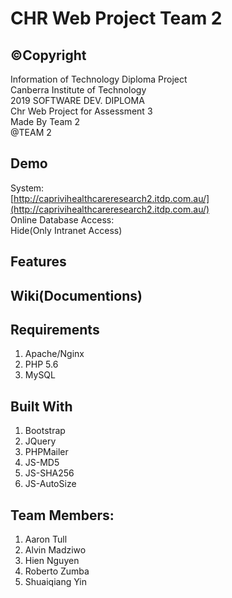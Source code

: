 # CHR Web Project Team 2
## &copy;Copyright
Information of Technology Diploma Project  
Canberra Institute of Technology  
2019 SOFTWARE DEV. DIPLOMA  
Chr Web Project for Assessment 3  
Made By Team 2  
@TEAM 2  

## Demo
System:  
[http://caprivihealthcareresearch2.itdp.com.au/](http://caprivihealthcareresearch2.itdp.com.au/)  
Online Database Access:  
Hide(Only Intranet Access)  

## Features


## Wiki(Documentions)


## Requirements 
1. Apache/Nginx  
2. PHP 5.6  
3. MySQL  

## Built With
1. Bootstrap  
2. JQuery  
3. PHPMailer  
4. JS-MD5  
5. JS-SHA256  
6. JS-AutoSize  


## Team Members:
1. Aaron Tull  
2. Alvin Madziwo  
3. Hien Nguyen  
4. Roberto Zumba   
5. Shuaiqiang Yin  
